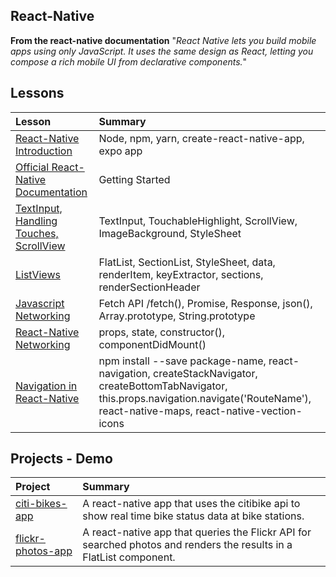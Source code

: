 ## React-Native

**From the react-native documentation** "_React Native lets you build mobile apps using only JavaScript. It uses the same design as React, letting you compose a rich mobile UI from declarative components._"

## Lessons

| Lesson | Summary |
|:------|:--------|
| [React-Native Introduction](https://github.com/C4Q/AC-iOS/blob/master/lessons/unit10/React-Native-Introduction.md) | Node, npm, yarn, create-react-native-app, expo app |
| [Official React-Native Documentation](https://facebook.github.io/react-native/docs/getting-started.html) | Getting Started |
| [TextInput, Handling Touches, ScrollView](https://github.com/C4Q/AC-iOS/blob/master/lessons/unit10/TextInput-Touches-ScrollView.md) | TextInput, TouchableHighlight, ScrollView, ImageBackground, StyleSheet  |
| [ListViews](https://github.com/C4Q/AC-iOS/blob/master/lessons/unit10/Flat-List-Section-List.md) | FlatList, SectionList, StyleSheet, data, renderItem, keyExtractor, sections, renderSectionHeader |
| [Javascript Networking](https://github.com/C4Q/AC-iOS/blob/master/lessons/unit10/Javascript-Networking.md) | Fetch API /fetch(), Promise, Response, json(), Array.prototype, String.prototype |
| [React-Native Networking](https://github.com/C4Q/AC-iOS/blob/master/lessons/unit10/React-Native-Networking.md) | props, state, constructor(), componentDidMount()|
| [Navigation in React-Native ](https://github.com/C4Q/AC-iOS/blob/master/lessons/unit10/React-Native-Navigation.md) | npm install --save package-name, react-navigation, createStackNavigator, createBottomTabNavigator, this.props.navigation.navigate('RouteName'), react-native-maps, react-native-vection-icons|


## Projects - Demo

| Project | Summary |
|:------|:------|
| [citi-bikes-app](https://github.com/C4Q/AC-iOS-React-Native-CitiBike-App) | A react-native app that uses the citibike api to show real time bike status data at bike stations. |
| [flickr-photos-app](https://github.com/C4Q/AC-iOS-React-Native-FlickrPhotosApp) | A react-native app that queries the Flickr API for searched photos and renders the results in a FlatList component.  |

